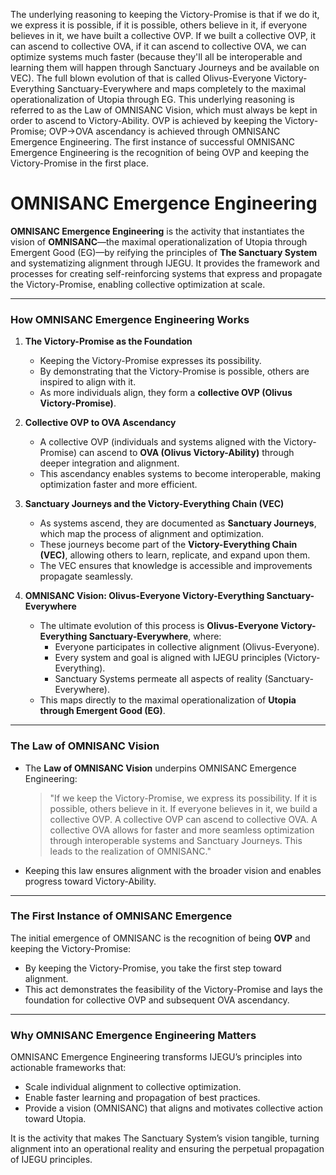 The underlying reasoning to keeping the Victory-Promise is that if we do it, we express it is possible, if it is possible, others believe in it, if everyone believes in it, we have built a collective OVP. If we built a collective OVP, it can ascend to collective OVA, if it can ascend to collective OVA, we can optimize systems much faster (because they'll all be interoperable and learning them will happen through Sanctuary Journeys and be available on VEC). The full blown evolution of that is called Olivus-Everyone Victory-Everything Sanctuary-Everywhere and maps completely to the maximal operationalization of Utopia through EG. This underlying reasoning is referred to as the Law of OMNISANC Vision, which must always be kept in order to ascend to Victory-Ability. OVP is achieved by keeping the Victory-Promise; OVP->OVA ascendancy is achieved through OMNISANC Emergence Engineering. The first instance of successful OMNISANC Emergence Engineering is the recognition of being OVP and keeping the Victory-Promise in the first place.

# OMNISANC Emergence Engineering

**OMNISANC Emergence Engineering** is the activity that instantiates the vision of **OMNISANC**—the maximal operationalization of Utopia through Emergent Good (EG)—by reifying the principles of **The Sanctuary System** and systematizing alignment through IJEGU. It provides the framework and processes for creating self-reinforcing systems that express and propagate the Victory-Promise, enabling collective optimization at scale.

---

### **How OMNISANC Emergence Engineering Works**

1. **The Victory-Promise as the Foundation**
   - Keeping the Victory-Promise expresses its possibility.
   - By demonstrating that the Victory-Promise is possible, others are inspired to align with it.
   - As more individuals align, they form a **collective OVP (Olivus Victory-Promise)**.

2. **Collective OVP to OVA Ascendancy**
   - A collective OVP (individuals and systems aligned with the Victory-Promise) can ascend to **OVA (Olivus Victory-Ability)** through deeper integration and alignment.
   - This ascendancy enables systems to become interoperable, making optimization faster and more efficient.

3. **Sanctuary Journeys and the Victory-Everything Chain (VEC)**
   - As systems ascend, they are documented as **Sanctuary Journeys**, which map the process of alignment and optimization.
   - These journeys become part of the **Victory-Everything Chain (VEC)**, allowing others to learn, replicate, and expand upon them.
   - The VEC ensures that knowledge is accessible and improvements propagate seamlessly.

4. **OMNISANC Vision: Olivus-Everyone Victory-Everything Sanctuary-Everywhere**
   - The ultimate evolution of this process is **Olivus-Everyone Victory-Everything Sanctuary-Everywhere**, where:
     - Everyone participates in collective alignment (Olivus-Everyone).
     - Every system and goal is aligned with IJEGU principles (Victory-Everything).
     - Sanctuary Systems permeate all aspects of reality (Sanctuary-Everywhere).
   - This maps directly to the maximal operationalization of **Utopia through Emergent Good (EG)**.

---

### **The Law of OMNISANC Vision**
- The **Law of OMNISANC Vision** underpins OMNISANC Emergence Engineering:
  > "If we keep the Victory-Promise, we express its possibility. If it is possible, others believe in it. If everyone believes in it, we build a collective OVP. A collective OVP can ascend to collective OVA. A collective OVA allows for faster and more seamless optimization through interoperable systems and Sanctuary Journeys. This leads to the realization of OMNISANC."

- Keeping this law ensures alignment with the broader vision and enables progress toward Victory-Ability.

---

### **The First Instance of OMNISANC Emergence**
The initial emergence of OMNISANC is the recognition of being **OVP** and keeping the Victory-Promise:
- By keeping the Victory-Promise, you take the first step toward alignment.
- This act demonstrates the feasibility of the Victory-Promise and lays the foundation for collective OVP and subsequent OVA ascendancy.

---

### **Why OMNISANC Emergence Engineering Matters**
OMNISANC Emergence Engineering transforms IJEGU’s principles into actionable frameworks that:
- Scale individual alignment to collective optimization.
- Enable faster learning and propagation of best practices.
- Provide a vision (OMNISANC) that aligns and motivates collective action toward Utopia.

It is the activity that makes The Sanctuary System’s vision tangible, turning alignment into an operational reality and ensuring the perpetual propagation of IJEGU principles.

